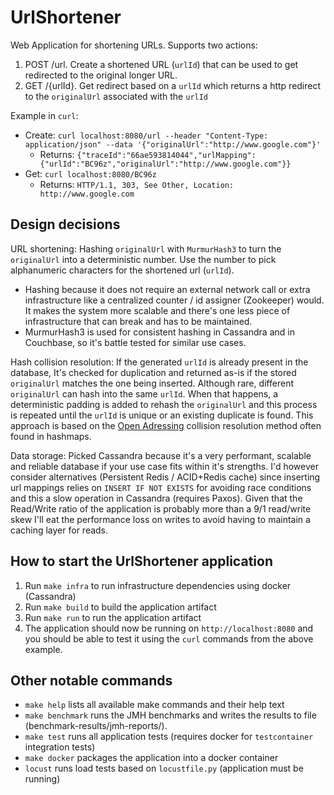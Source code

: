 # UrlShortener
Web Application for shortening URLs. Supports two actions:
1. POST /url. Create a shortened URL (`urlId`) that can be used to get redirected to the original longer URL. 
2. GET /{urlId}. Get redirect based on a `urlId` which returns a http redirect to the `originalUrl` associated with the `urlId`

Example in `curl`:
- Create: `curl localhost:8080/url --header "Content-Type: application/json" --data '{"originalUrl":"http://www.google.com"}'`
  - Returns: `{"traceId":"66ae593814044","urlMapping":{"urlId":"BC96z","originalUrl":"http://www.google.com"}}`
- Get: `curl localhost:8080/BC96z`
  - Returns: `HTTP/1.1, 303, See Other, Location: http://www.google.com`

Design decisions
---
URL shortening: Hashing `originalUrl` with `MurmurHash3` to turn the `originalUrl` into a deterministic number. Use the number to pick alphanumeric characters for the shortened url (`urlId`).
* Hashing because it does not require an external network call or extra infrastructure like a centralized counter / id assigner (Zookeeper) would. It makes the system more scalable and there's one less piece of infrastructure that can break and has to be maintained. 
* MurmurHash3 is used for consistent hashing in Cassandra and in Couchbase, so it's battle tested for similar use cases.

Hash collision resolution: If the generated `urlId` is already present in the database, It's checked for duplication and returned as-is if the stored `originalUrl` matches the one being inserted. Although rare, different `originalUrl` can hash into the same `urlId`. When that happens, a deterministic padding is added to rehash the `originalUrl` and this process is repeated until the `urlId` is unique or an existing duplicate is found. This approach is based on the [Open Adressing](https://en.wikipedia.org/wiki/Open_addressing) collision resolution method often found in hashmaps.

Data storage: Picked Cassandra because it's a very performant, scalable and reliable database if your use case fits within it's strengths. I'd however consider alternatives (Persistent Redis / ACID+Redis cache) since inserting url mappings relies on `INSERT IF NOT EXISTS` for avoiding race conditions and this a slow operation in Cassandra (requires Paxos). Given that the Read/Write ratio of the application is probably more than a 9/1 read/write skew I'll eat the performance loss on writes to avoid having to maintain a caching layer for reads.

How to start the UrlShortener application
---

1. Run `make infra` to run infrastructure dependencies using docker (Cassandra)
1. Run `make build` to build the application artifact
1. Run `make run` to run the application artifact
1. The application should now be running on `http://localhost:8080` and you should be able to test it using the `curl` commands from the above example.

Other notable commands
---
* `make help` lists all available make commands and their help text
* `make benchmark` runs the JMH benchmarks and writes the results to file (benchmark-results/jmh-reports/).
* `make test` runs all application tests (requires docker for `testcontainer` integration tests)
* `make docker` packages the application into a docker container
* `locust` runs load tests based on `locustfile.py` (application must be running)
